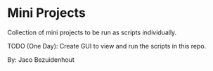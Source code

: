 # Mini Projects

Collection of mini projects to be run as scripts individually. 

TODO (One Day):
Create GUI to view and run the scripts in this repo.

By: Jaco Bezuidenhout

